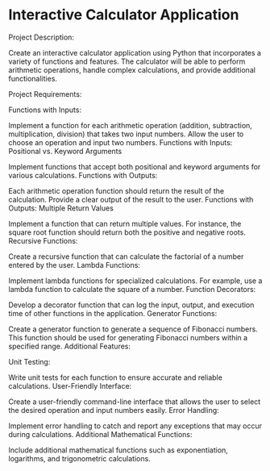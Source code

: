 
# Interactive Calculator Application

Project Description:

Create an interactive calculator application using Python that incorporates a variety of functions and features. The calculator will be able to perform arithmetic operations, handle complex calculations, and provide additional functionalities.

Project Requirements:

Functions with Inputs:

Implement a function for each arithmetic operation (addition, subtraction, multiplication, division) that takes two input numbers.
Allow the user to choose an operation and input two numbers.
Functions with Inputs: Positional vs. Keyword Arguments

Implement functions that accept both positional and keyword arguments for various calculations.
Functions with Outputs:

Each arithmetic operation function should return the result of the calculation.
Provide a clear output of the result to the user.
Functions with Outputs: Multiple Return Values

Implement a function that can return multiple values. For instance, the square root function should return both the positive and negative roots.
Recursive Functions:

Create a recursive function that can calculate the factorial of a number entered by the user.
Lambda Functions:

Implement lambda functions for specialized calculations. For example, use a lambda function to calculate the square of a number.
Function Decorators:

Develop a decorator function that can log the input, output, and execution time of other functions in the application.
Generator Functions:

Create a generator function to generate a sequence of Fibonacci numbers. This function should be used for generating Fibonacci numbers within a specified range.
Additional Features:

Unit Testing:

Write unit tests for each function to ensure accurate and reliable calculations.
User-Friendly Interface:

Create a user-friendly command-line interface that allows the user to select the desired operation and input numbers easily.
Error Handling:

Implement error handling to catch and report any exceptions that may occur during calculations.
Additional Mathematical Functions:

Include additional mathematical functions such as exponentiation, logarithms, and trigonometric calculations.